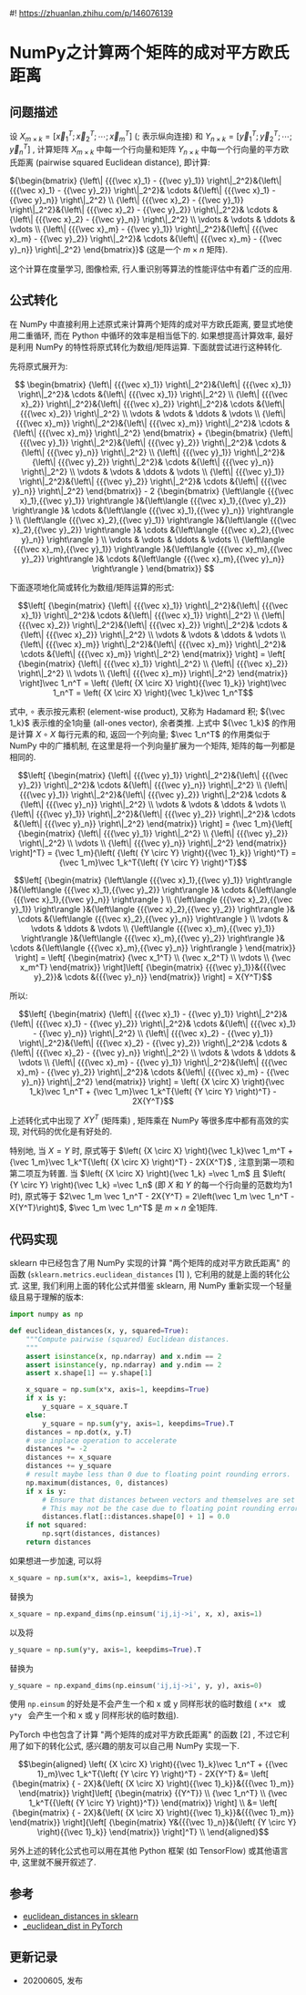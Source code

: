 #! https://zhuanlan.zhihu.com/p/146076139

# NumPy之计算两个矩阵的成对平方欧氏距离
## 问题描述

设  ${X_{m \times k}} = \left[ {\vec x_1^T;\vec x_2^T; \cdots ;\vec x_m^T} \right]$  (; 表示纵向连接) 和  ${Y_{n \times k}} = \left[ {\vec y_1^T;\vec y_2^T; \cdots ;\vec y_n^T} \right]$  , 计算矩阵  ${X_{m \times k}}$  中每一个行向量和矩阵  ${Y_{n \times k}}$  中每一个行向量的平方欧氏距离 (pairwise squared Euclidean distance), 即计算:

${\begin{bmatrix} {\left\| {{{\vec x}_1} - {{\vec y}_1}}
\right\|_2^2}&{\left\| {{{\vec x}_1} - {{\vec y}_2}} \right\|_2^2}& \cdots
&{\left\| {{{\vec x}_1} - {{\vec y}_n}} \right\|_2^2} \\ {\left\| {{{\vec
x}_2} - {{\vec y}_1}} \right\|_2^2}&{\left\| {{{\vec x}_2} - {{\vec y}_2}}
\right\|_2^2}& \cdots &{\left\| {{{\vec x}_2} - {{\vec y}_n}} \right\|_2^2}
\\ \vdots & \vdots & \ddots & \vdots \\ {\left\| {{{\vec x}_m} - {{\vec
y}_1}} \right\|_2^2}&{\left\| {{{\vec x}_m} - {{\vec y}_2}} \right\|_2^2}&
\cdots &{\left\| {{{\vec x}_m} - {{\vec y}_n}} \right\|_2^2} 
\end{bmatrix}}$  (这是一个  $m \times n$  矩阵).

这个计算在度量学习, 图像检索, 行人重识别等算法的性能评估中有着广泛的应用.

##  公式转化

在 NumPy 中直接利用上述原式来计算两个矩阵的成对平方欧氏距离, 要显式地使用二重循环, 而在 Python 中循环的效率是相当低下的. 如果想提高计算效率, 最好是利用 NumPy 的特性将原式转化为数组/矩阵运算. 下面就尝试进行这种转化.

先将原式展开为:

$$ \begin{bmatrix} {\left\| {{{\vec x}_1}}
\right\|_2^2}&{\left\| {{{\vec x}_1}} \right\|_2^2}& \cdots &{\left\| {{{\vec
x}_1}} \right\|_2^2} \\ {\left\| {{{\vec x}_2}} \right\|_2^2}&{\left\|
{{{\vec x}_2}} \right\|_2^2}& \cdots &{\left\| {{{\vec x}_2}} \right\|_2^2}
\\ \vdots & \vdots & \ddots & \vdots \\ {\left\| {{{\vec x}_m}}
\right\|_2^2}&{\left\| {{{\vec x}_m}} \right\|_2^2}& \cdots &{\left\| {{{\vec
x}_m}} \right\|_2^2} \end{bmatrix} +  {\begin{bmatrix} 
{\left\| {{{\vec y}_1}} \right\|_2^2}&{\left\| {{{\vec y}_2}} \right\|_2^2}&
\cdots &{\left\| {{{\vec y}_n}} \right\|_2^2} \\ {\left\| {{{\vec y}_1}}
\right\|_2^2}&{\left\| {{{\vec y}_2}} \right\|_2^2}& \cdots &{\left\| {{{\vec
y}_n}} \right\|_2^2} \\ \vdots & \vdots & \ddots & \vdots \\ {\left\|
{{{\vec y}_1}} \right\|_2^2}&{\left\| {{{\vec y}_2}} \right\|_2^2}& \cdots
&{\left\| {{{\vec y}_n}} \right\|_2^2} \end{bmatrix}} - 2 
{\begin{bmatrix} {\left\langle {{{\vec x}_1},{{\vec y}_1}}
\right\rangle }&{\left\langle {{{\vec x}_1},{{\vec y}_2}} \right\rangle }&
\cdots &{\left\langle {{{\vec x}_1},{{\vec y}_n}} \right\rangle } \\
{\left\langle {{{\vec x}_2},{{\vec y}_1}} \right\rangle }&{\left\langle
{{{\vec x}_2},{{\vec y}_2}} \right\rangle }& \cdots &{\left\langle {{{\vec
x}_2},{{\vec y}_n}} \right\rangle } \\ \vdots & \vdots & \ddots & \vdots \\
{\left\langle {{{\vec x}_m},{{\vec y}_1}} \right\rangle }&{\left\langle
{{{\vec x}_m},{{\vec y}_2}} \right\rangle }& \cdots &{\left\langle {{{\vec
x}_m},{{\vec y}_n}} \right\rangle } \end{bmatrix}} $$

下面逐项地化简或转化为数组/矩阵运算的形式:

$$\left[ {\begin{matrix} {\left\| {{{\vec x}_1}}
\right\|_2^2}&{\left\| {{{\vec x}_1}} \right\|_2^2}& \cdots &{\left\| {{{\vec
x}_1}} \right\|_2^2} \\ {\left\| {{{\vec x}_2}} \right\|_2^2}&{\left\|
{{{\vec x}_2}} \right\|_2^2}& \cdots &{\left\| {{{\vec x}_2}} \right\|_2^2}
\\ \vdots & \vdots & \ddots & \vdots \\ {\left\| {{{\vec x}_m}}
\right\|_2^2}&{\left\| {{{\vec x}_m}} \right\|_2^2}& \cdots &{\left\| {{{\vec
x}_m}} \right\|_2^2} \end{matrix}} \right] = \left[ {\begin{matrix} 
{\left\| {{{\vec x}_1}} \right\|_2^2} \\ {\left\| {{{\vec x}_2}}
\right\|_2^2} \\ \vdots \\ {\left\| {{{\vec x}_m}} \right\|_2^2}
\end{matrix}} \right]\vec 1_n^T = \left( {\left( {X \circ X} \right){{\vec
1}_k}} \right)\vec 1_n^T = \left( {X \circ X} \right){\vec 1_k}\vec 1_n^T$$

式中,  $\circ$  表示按元素积 (element-wise product), 又称为 Hadamard 积;  ${\vec 1_k}$ 表示维的全1向量 (all-ones vector), 余者类推. 上式中  ${\vec 1_k}$  的作用是计算  $X \circ X$ 每行元素的和, 返回一个列向量;  $\vec 1_n^T$  的作用类似于 NumPy 中的广播机制, 在这里是将一个列向量扩展为一个矩阵, 矩阵的每一列都是相同的.

$$\left[ {\begin{matrix} {\left\| {{{\vec y}_1}}
\right\|_2^2}&{\left\| {{{\vec y}_2}} \right\|_2^2}& \cdots &{\left\| {{{\vec
y}_n}} \right\|_2^2} \\ {\left\| {{{\vec y}_1}} \right\|_2^2}&{\left\|
{{{\vec y}_2}} \right\|_2^2}& \cdots &{\left\| {{{\vec y}_n}} \right\|_2^2}
\\ \vdots & \vdots & \ddots & \vdots \\ {\left\| {{{\vec y}_1}}
\right\|_2^2}&{\left\| {{{\vec y}_2}} \right\|_2^2}& \cdots &{\left\| {{{\vec
y}_n}} \right\|_2^2} \end{matrix}} \right] = {\vec 1_m}{\left[
{\begin{matrix} {\left\| {{{\vec y}_1}} \right\|_2^2} \\ {\left\|
{{{\vec y}_2}} \right\|_2^2} \\ \vdots \\ {\left\| {{{\vec y}_n}}
\right\|_2^2} \end{matrix}} \right]^T} = {\vec 1_m}{\left( {\left( {Y \circ Y}
\right){{\vec 1}_k}} \right)^T} = {\vec 1_m}\vec 1_k^T{\left( {Y \circ Y}
\right)^T}$$

$$\left[ {\begin{matrix} {\left\langle {{{\vec x}_1},{{\vec y}_1}}
\right\rangle }&{\left\langle {{{\vec x}_1},{{\vec y}_2}} \right\rangle }&
\cdots &{\left\langle {{{\vec x}_1},{{\vec y}_n}} \right\rangle } \\
{\left\langle {{{\vec x}_2},{{\vec y}_1}} \right\rangle }&{\left\langle
{{{\vec x}_2},{{\vec y}_2}} \right\rangle }& \cdots &{\left\langle {{{\vec
x}_2},{{\vec y}_n}} \right\rangle } \\ \vdots & \vdots & \ddots & \vdots \\
{\left\langle {{{\vec x}_m},{{\vec y}_1}} \right\rangle }&{\left\langle
{{{\vec x}_m},{{\vec y}_2}} \right\rangle }& \cdots &{\left\langle {{{\vec
x}_m},{{\vec y}_n}} \right\rangle } \end{matrix}} \right] = \left[
{\begin{matrix} {\vec x_1^T} \\ {\vec x_2^T} \\ \vdots \\ {\vec
x_m^T} \end{matrix}} \right]\left[ {\begin{matrix} {{{\vec
y}_1}}&{{{\vec y}_2}}& \cdots &{{{\vec y}_n}} \end{matrix}} \right] = X{Y^T}$$

所以:

$$\left[ {\begin{matrix} {\left\| {{{\vec x}_1} - {{\vec y}_1}}
\right\|_2^2}&{\left\| {{{\vec x}_1} - {{\vec y}_2}} \right\|_2^2}& \cdots
&{\left\| {{{\vec x}_1} - {{\vec y}_n}} \right\|_2^2} \\ {\left\| {{{\vec
x}_2} - {{\vec y}_1}} \right\|_2^2}&{\left\| {{{\vec x}_2} - {{\vec y}_2}}
\right\|_2^2}& \cdots &{\left\| {{{\vec x}_2} - {{\vec y}_n}} \right\|_2^2}
\\ \vdots & \vdots & \ddots & \vdots \\ {\left\| {{{\vec x}_m} - {{\vec
y}_1}} \right\|_2^2}&{\left\| {{{\vec x}_m} - {{\vec y}_2}} \right\|_2^2}&
\cdots &{\left\| {{{\vec x}_m} - {{\vec y}_n}} \right\|_2^2} \end{matrix}}
\right] = \left( {X \circ X} \right){\vec 1_k}\vec 1_n^T + {\vec 1_m}\vec
1_k^T{\left( {Y \circ Y} \right)^T} - 2X{Y^T}$$

上述转化式中出现了  $X{Y^T}$  (矩阵乘) , 矩阵乘在 NumPy 等很多库中都有高效的实现, 对代码的优化是有好处的.

特别地, 当  $X=Y$  时, 原式等于  $\left( {X \circ X} \right){\vec 1_k}\vec 1_m^T + {\vec 1_m}\vec 1_k^T{\left( {X \circ X} \right)^T} - 2X{X^T}$  , 注意到第一项和第二项互为转置. 当  $\left( {X \circ X} \right){\vec 1_k} =\vec 1_m$  且 $\left( {Y \circ Y} \right){\vec 1_k} =\vec 1_n$  (即  $X$  和  $Y$ 的每一个行向量的范数均为1时), 原式等于  $2\vec 1_m \vec 1_n^T - 2X{Y^T} = 2\left(\vec 1_m \vec 1_n^T -X{Y^T}\right)$,  $\vec 1_m \vec 1_n^T$  是  $m \times n$  全1矩阵.

##  代码实现

sklearn 中已经包含了用 NumPy 实现的计算 "两个矩阵的成对平方欧氏距离" 的函数 (`sklearn.metrics.euclidean_distances`  [1]  ), 它利用的就是上面的转化公式. 这里, 我们利用上面的转化公式并借鉴 sklearn, 用 NumPy 重新实现一个轻量级且易于理解的版本:

```python
import numpy as np

def euclidean_distances(x, y, squared=True):
    """Compute pairwise (squared) Euclidean distances.
    """
    assert isinstance(x, np.ndarray) and x.ndim == 2
    assert isinstance(y, np.ndarray) and y.ndim == 2
    assert x.shape[1] == y.shape[1]

    x_square = np.sum(x*x, axis=1, keepdims=True)
    if x is y:
        y_square = x_square.T
    else:
        y_square = np.sum(y*y, axis=1, keepdims=True).T
    distances = np.dot(x, y.T)
    # use inplace operation to accelerate
    distances *= -2
    distances += x_square
    distances += y_square
    # result maybe less than 0 due to floating point rounding errors.
    np.maximum(distances, 0, distances)
    if x is y:
        # Ensure that distances between vectors and themselves are set to 0.0.
        # This may not be the case due to floating point rounding errors.
        distances.flat[::distances.shape[0] + 1] = 0.0
    if not squared:
        np.sqrt(distances, distances)
    return distances
```
如果想进一步加速, 可以将
```python
x_square = np.sum(x*x, axis=1, keepdims=True)
```
替换为
```python
x_square = np.expand_dims(np.einsum('ij,ij->i', x, x), axis=1)
```
以及将
```python
y_square = np.sum(y*y, axis=1, keepdims=True).T
```
替换为
```python
y_square = np.expand_dims(np.einsum('ij,ij->i', y, y), axis=0)
```
使用 `np.einsum` 的好处是不会产生一个和 x 或 y 同样形状的临时数组 ( `x*x ` 或 `y*y ` 会产生一个和 x 或 y 同样形状的临时数组).

PyTorch 中也包含了计算 "两个矩阵的成对平方欧氏距离" 的函数  [2]  , 不过它利用了如下的转化公式, 感兴趣的朋友可以自己用 NumPy 实现一下.

$$\begin{aligned} \left( {X \circ X} \right){{\vec 1}_k}\vec 1_n^T + {{\vec
1}_m}\vec 1_k^T{\left( {Y \circ Y} \right)^T} - 2X{Y^T} &= \left[
{\begin{matrix}  { - 2X}&{\left( {X \circ X} \right){{\vec
1}_k}}&{{{\vec 1}_m}} \end{matrix}} \right]\left[ {\begin{matrix} 
{{Y^T}} \\ {\vec 1_n^T} \\ {\vec 1_k^T{{\left( {Y \circ Y} \right)}^T}}
\end{matrix}} \right] \\ &= \left[ {\begin{matrix} { - 2X}&{\left( {X
\circ X} \right){{\vec 1}_k}}&{{{\vec 1}_m}} \end{matrix}} \right]{\left[
{\begin{matrix} Y&{{{\vec 1}_n}}&{\left( {Y \circ Y} \right){{\vec
1}_k}} \end{matrix}} \right]^T} \\ \end{aligned}$$

另外上述的转化公式也可以用在其他 Python 框架 (如 TensorFlow) 或其他语言中, 这里就不展开叙述了.


## 参考
- [euclidean_distances in sklearn](https://github.com/scikit-learn/scikit-learn/blob/70ae89ecb2bccb8b7d6426770fcfe4b9bb40376f/sklearn/metrics/pairwise.py#L195)
- [_euclidean_dist in PyTorch](https://github.com/pytorch/pytorch/blob/25ba802ce4cbdeaebcad4a03cec8502f0de9b7b3/aten/src/ATen/native/Distance.cpp#L28)


## 更新记录
- 20200605, 发布
  

